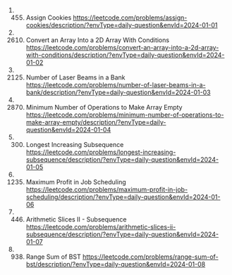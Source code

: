 1. 455. Assign Cookies
https://leetcode.com/problems/assign-cookies/description/?envType=daily-question&envId=2024-01-01
2. 2610. Convert an Array Into a 2D Array With Conditions
https://leetcode.com/problems/convert-an-array-into-a-2d-array-with-conditions/description/?envType=daily-question&envId=2024-01-02
3. 2125. Number of Laser Beams in a Bank
https://leetcode.com/problems/number-of-laser-beams-in-a-bank/description/?envType=daily-question&envId=2024-01-03
4. 2870. Minimum Number of Operations to Make Array Empty
https://leetcode.com/problems/minimum-number-of-operations-to-make-array-empty/description/?envType=daily-question&envId=2024-01-04
5. 300. Longest Increasing Subsequence
https://leetcode.com/problems/longest-increasing-subsequence/description/?envType=daily-question&envId=2024-01-05
6. 1235. Maximum Profit in Job Scheduling
https://leetcode.com/problems/maximum-profit-in-job-scheduling/description/?envType=daily-question&envId=2024-01-06
7. 446. Arithmetic Slices II - Subsequence
https://leetcode.com/problems/arithmetic-slices-ii-subsequence/description/?envType=daily-question&envId=2024-01-07
8. 938. Range Sum of BST
https://leetcode.com/problems/range-sum-of-bst/description/?envType=daily-question&envId=2024-01-08